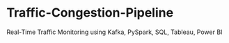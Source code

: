 # Traffic-Congestion-Pipeline
Real-Time Traffic Monitoring using Kafka, PySpark, SQL, Tableau, Power BI
